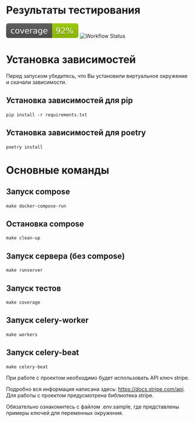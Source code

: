 # Результаты тестирования
[![Coverage Status](coverage/coverage-badge.svg)](coverage/coverage-report.txt)
![Workflow Status](https://github.com/Nk3YQQ/drf-tracker-project/actions/workflows/main.yml/badge.svg)

# Установка зависимостей

Перед запуском убедитесь, что Вы установили виртуальное окружение и скачали зависимости.

## Установка зависимостей для pip
```
pip install -r requirements.txt
```

## Установка зависимостей для poetry
```
poetry install
```

# Основные команды

## Запуск compose
```
make docker-compose-run
```

## Остановка compose
```
make clean-up
```

## Запуск сервера (без compose)
```
make runserver
``` 

## Запуск тестов
``` 
make coverage
```

## Запуск celery-worker
```
make workers
```

## Запуск celery-beat
```
make celery-beat
```

При работе с проектом необходимо будет использовать API ключ stripe. 

Подробно вся информация написана здесь: https://docs.stripe.com/api. Для работы с проектом предусмотрена библиотека stripe.

Обязательно ознакомитесь с файлом .env.sample, где представлены примеры ключей для переменных окружения.
